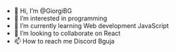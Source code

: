 - 👋 Hi, I’m @GiorgiBG
- 👀 I’m interested in programming
- 🌱 I’m currently learning Web development JavaScript
- 💞️ I’m looking to collaborate on React 
- 📫 How to reach me Discord Bguja

<!---
GiorgiBG/GiorgiBG is a ✨ special ✨ repository because its `README.md` (this file) appears on your GitHub profile.
You can click the Preview link to take a look at your changes.
--->
